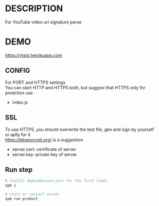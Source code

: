 # DESCRIPTION
For YouTube video url signature parse

# DEMO
https://ytsig.herokuapp.com

## CONFIG
For PORT and HTTPS settings  
You can start HTTP and HTTPS both, but suggest that HTTPS only for prodction use
- index.js

## SSL
To use HTTPS, you should overwrite the test file, gen and sign by yourself or aplly for it  
https://letsencrypt.org/ is a suggestion
- server.cert: certificate of server
- server.key: private key of server

## Run step
``` bash
# install dependencies(just for the first time)
npm i

# start or restart server
npm run product
```

